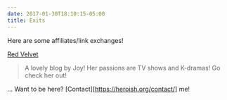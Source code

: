 ```yaml
---
date: 2017-01-30T18:10:15-05:00
title: Exits
---
```


Here are some affiliates/link exchanges!

[Red Velvet](https://redvelvet.cc/)

> A lovely blog by Joy! Her passions are TV shows and K-dramas! Go check her out!

... Want to be here? [Contact][https://heroish.org/contact/] me!
